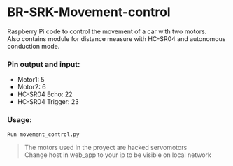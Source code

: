 # BR-SRK-Movement-control
Raspberry Pi code to control the movement of a car with two motors.  
Also contains module for distance measure with HC-SR04 and autonomous conduction mode.


### Pin output and input:
 - Motor1: 5
 - Motor2: 6
 - HC-SR04 Echo: 22
 - HC-SR04 Trigger: 23
 
### Usage: 
    Run movement_control.py


 >The motors used in the proyect are hacked servomotors  
 >Change host in web_app to your ip to be visible on local network 
